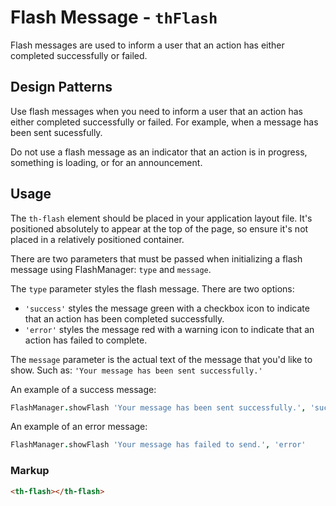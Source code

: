 # Flash Message - `thFlash`

Flash messages are used to inform a user that an action has either completed
successfully or failed.

## Design Patterns

Use flash messages when you need to inform a user that an action has either
completed successfully or failed. For example, when a message has been sent
sucessfully.

Do not use a flash message as an indicator that an action is in progress,
something is loading, or for an announcement.

## Usage

The `th-flash` element should be placed in your application layout file.
It's positioned absolutely to appear at the top of the page, so ensure it's not
placed in a relatively positioned container.

There are two parameters that must be passed when initializing a
flash message using FlashManager: `type` and `message`.

The `type` parameter styles the flash message. There are two options:
- `'success'` styles the message green with a checkbox icon to indicate
that an action has been completed successfully.
- `'error'` styles the message red with a warning icon to indicate that
an action has failed to complete.

The `message` parameter is the actual text of the message that you'd like
to show. Such as: `'Your message has been sent successfully.'`

An example of a success message:

```coffeescript
FlashManager.showFlash 'Your message has been sent successfully.', 'success'
```

An example of an error message:

```coffeescript
FlashManager.showFlash 'Your message has failed to send.', 'error'
```

### Markup

```html
<th-flash></th-flash>
```
